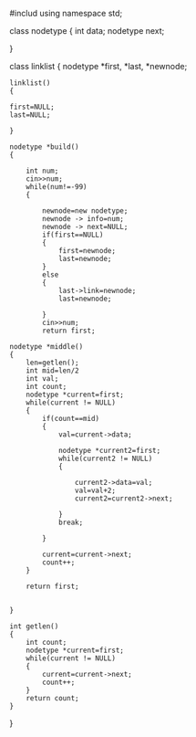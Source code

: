 #includ<iostream>
using namespace std;

class nodetype
{
	int data;
	nodetype next;
	
}

class linklist
{
	nodetype *first, *last, *newnode;
	
	linklist()
	{
	
	first=NULL;
	last=NULL;
	
	}
	
	nodetype *build()
	{
	
		int num;
		cin>>num;
		while(num!=-99)
		{
		
			newnode=new nodetype;
			newnode -> info=num;
			newnode -> next=NULL;
			if(first==NULL)
			{
				first=newnode;
				last=newnode;
			}
			else
			{
				last->link=newnode;
				last=newnode;
				
			}
			cin>>num;
			return first;
			
	nodetype *middle()
	{
		len=getlen();
		int mid=len/2
		int val;
		int count;
		nodetype *current=first;
		while(current != NULL)
		{
			if(count==mid)
			{
				val=current->data;

				nodetype *current2=first;
				while(current2 != NULL)
				{	
					
					current2->data=val;
					val=val+2;
					current2=current2->next;
					
				}
				break;
				
			}
			
			current=current->next;
			count++;
		}
		
		return first;
		
	
	}
	
	int getlen()
	{	
		int count;
		nodetype *current=first;
		while(current != NULL)
		{
			current=current->next;
			count++;
		}
		return count;
	}


}
